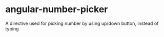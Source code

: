 angular-number-picker
=====================

A directive used for picking number by using up/down button, instead of typing
